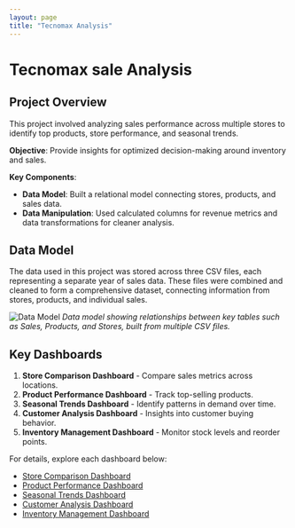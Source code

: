 ```yaml
---
layout: page
title: "Tecnomax Analysis"
---
```


# Tecnomax sale Analysis

## Project Overview
This project involved analyzing sales performance across multiple stores to identify top products, store performance, and seasonal trends.

**Objective**: Provide insights for optimized decision-making around inventory and sales.

**Key Components**:
- **Data Model**: Built a relational model connecting stores, products, and sales data.
- **Data Manipulation**: Used calculated columns for revenue metrics and data transformations for cleaner analysis.

## Data Model
The data used in this project was stored across three CSV files, each representing a separate year of sales data. These files were combined and cleaned to form a comprehensive dataset, connecting information from stores, products, and individual sales.

![Data Model](path/to/datamodel.png)
*Data model showing relationships between key tables such as Sales, Products, and Stores, built from multiple CSV files.*


## Key Dashboards
1. **Store Comparison Dashboard** - Compare sales metrics across locations.
2. **Product Performance Dashboard** - Track top-selling products.
3. **Seasonal Trends Dashboard** - Identify patterns in demand over time.
4. **Customer Analysis Dashboard** - Insights into customer buying behavior.
5. **Inventory Management Dashboard** - Monitor stock levels and reorder points.

For details, explore each dashboard below:
- [Store Comparison Dashboard](link-to-store-comparison)
- [Product Performance Dashboard](link-to-product-performance)
- [Seasonal Trends Dashboard](link-to-seasonal-trends)
- [Customer Analysis Dashboard](link-to-customer-analysis)
- [Inventory Management Dashboard](link-to-inventory-management)
